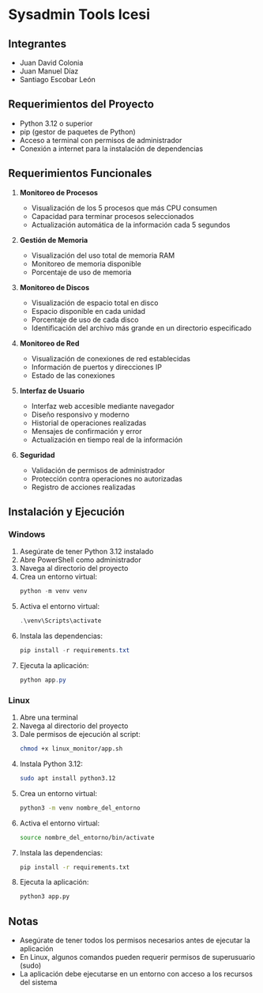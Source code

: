 # Sysadmin Tools Icesi

## Integrantes
- Juan David Colonia
- Juan Manuel Díaz
- Santiago Escobar León

## Requerimientos del Proyecto
- Python 3.12 o superior
- pip (gestor de paquetes de Python)
- Acceso a terminal con permisos de administrador
- Conexión a internet para la instalación de dependencias

## Requerimientos Funcionales
1. **Monitoreo de Procesos**
   - Visualización de los 5 procesos que más CPU consumen
   - Capacidad para terminar procesos seleccionados
   - Actualización automática de la información cada 5 segundos

2. **Gestión de Memoria**
   - Visualización del uso total de memoria RAM
   - Monitoreo de memoria disponible
   - Porcentaje de uso de memoria

3. **Monitoreo de Discos**
   - Visualización de espacio total en disco
   - Espacio disponible en cada unidad
   - Porcentaje de uso de cada disco
   - Identificación del archivo más grande en un directorio especificado

4. **Monitoreo de Red**
   - Visualización de conexiones de red establecidas
   - Información de puertos y direcciones IP
   - Estado de las conexiones

5. **Interfaz de Usuario**
   - Interfaz web accesible mediante navegador
   - Diseño responsivo y moderno
   - Historial de operaciones realizadas
   - Mensajes de confirmación y error
   - Actualización en tiempo real de la información

6. **Seguridad**
   - Validación de permisos de administrador
   - Protección contra operaciones no autorizadas
   - Registro de acciones realizadas

## Instalación y Ejecución

### Windows
1. Asegúrate de tener Python 3.12 instalado
2. Abre PowerShell como administrador
3. Navega al directorio del proyecto
4. Crea un entorno virtual:
   ```powershell
   python -m venv venv
   ```
5. Activa el entorno virtual:
   ```powershell
   .\venv\Scripts\activate
   ```
6. Instala las dependencias:
   ```powershell
   pip install -r requirements.txt
   ```
7. Ejecuta la aplicación:
   ```powershell
   python app.py
   ```

### Linux
1. Abre una terminal
2. Navega al directorio del proyecto
3. Dale permisos de ejecución al script:
   ```bash
   chmod +x linux_monitor/app.sh
   ```
4. Instala Python 3.12:
   ```bash
   sudo apt install python3.12
   ```
5. Crea un entorno virtual:
   ```bash
   python3 -m venv nombre_del_entorno
   ```
6. Activa el entorno virtual:
   ```bash
   source nombre_del_entorno/bin/activate
   ```
7. Instala las dependencias:
   ```bash
   pip install -r requirements.txt
   ```
8. Ejecuta la aplicación:
   ```bash
   python3 app.py
   ```

## Notas
- Asegúrate de tener todos los permisos necesarios antes de ejecutar la aplicación
- En Linux, algunos comandos pueden requerir permisos de superusuario (sudo)
- La aplicación debe ejecutarse en un entorno con acceso a los recursos del sistema 
